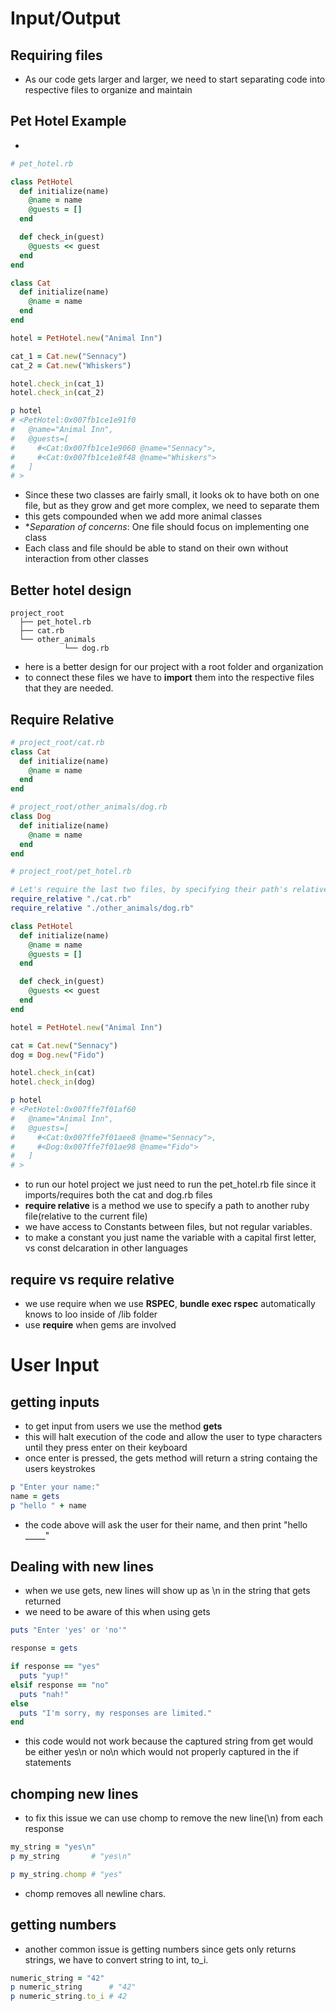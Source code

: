 # Input/Output

## Requiring files
- As our code gets larger and larger, we need to start separating code into respective files to organize and maintain

## Pet Hotel Example
- 

```ruby
# pet_hotel.rb

class PetHotel
  def initialize(name)
    @name = name
    @guests = []
  end

  def check_in(guest)
    @guests << guest
  end
end

class Cat
  def initialize(name)
    @name = name
  end
end

hotel = PetHotel.new("Animal Inn")

cat_1 = Cat.new("Sennacy")
cat_2 = Cat.new("Whiskers")

hotel.check_in(cat_1)
hotel.check_in(cat_2)

p hotel
# <PetHotel:0x007fb1ce1e91f0
#   @name="Animal Inn",
#   @guests=[
#     #<Cat:0x007fb1ce1e9060 @name="Sennacy">,
#     #<Cat:0x007fb1ce1e8f48 @name="Whiskers">
#   ]
# >
```

- Since these two classes are fairly small, it looks ok to have both on one file, but as they grow and get more complex, we need to separate them
- this gets compounded when we add more animal classes
- **Separation of concerns*: One file should focus on implementing one class
- Each class and file should be able to stand on their own without interaction from other classes
  
## Better hotel design
```
project_root
  ├── pet_hotel.rb
  ├── cat.rb
  └── other_animals
			└── dog.rb
```
- here is a better design for our project with a root folder and organization
- to connect these files we have to **import** them into the respective files that they are needed.


## Require Relative
```ruby
# project_root/cat.rb
class Cat
  def initialize(name)
    @name = name
  end
end

```

```ruby
# project_root/other_animals/dog.rb
class Dog
  def initialize(name)
    @name = name
  end
end
```

```ruby
# project_root/pet_hotel.rb

# Let's require the last two files, by specifying their path's relative to this pet_hotel.rb file
require_relative "./cat.rb"
require_relative "./other_animals/dog.rb"

class PetHotel
  def initialize(name)
    @name = name
    @guests = []
  end

  def check_in(guest)
    @guests << guest
  end
end

hotel = PetHotel.new("Animal Inn")

cat = Cat.new("Sennacy")
dog = Dog.new("Fido")

hotel.check_in(cat)
hotel.check_in(dog)

p hotel
# <PetHotel:0x007ffe7f01af60
#   @name="Animal Inn",
#   @guests=[
#     #<Cat:0x007ffe7f01aee8 @name="Sennacy">,
#     #<Dog:0x007ffe7f01ae98 @name="Fido">
#   ]
# >
```
- to run our hotel project we just need to run the pet_hotel.rb file since it imports/requires both the cat and dog.rb files
- **require relative** is a method we use to specify a path to another ruby file(relative to the current file)
- we have access to Constants between files, but not regular variables.
- to make a constant you just name the variable with a capital first letter, vs const delcaration in other languages


## require vs require relative
- we use require when we use **RSPEC**, **bundle exec rspec** automatically knows to loo inside of /lib folder
- use **require** when gems are involved

# User Input

## getting inputs
- to get input from users we use the method **gets**
- this will halt execution of the code and allow the user to type characters until they press enter on their keyboard
- once enter is pressed, the gets method will return a string containg the users keystrokes

```ruby
p "Enter your name:"
name = gets
p "hello " + name
```
- the code above will ask the user for their name, and then print "hello _____"

## Dealing with new lines
- when we use gets, new lines will show up as \n in the string that gets returned
- we need to be aware of this when using gets

```ruby
puts "Enter 'yes' or 'no'"

response = gets

if response == "yes"
  puts "yup!"
elsif response == "no"
  puts "nah!"
else
  puts "I'm sorry, my responses are limited."
end
```
- this code would not work because the captured string from get would be either yes\n or no\n which would not properly captured in the if statements
  
## chomping new lines
- to fix this issue we can use chomp to remove the new line(\n) from each response
```ruby
my_string = "yes\n"
p my_string       # "yes\n"

p my_string.chomp # "yes"
```
- chomp removes all newline chars.

## getting numbers
- another common issue is getting numbers since gets only returns strings, we have to convert string to int, to_i.

```ruby
numeric_string = "42"
p numeric_string      # "42"
p numeric_string.to_i # 42
```

